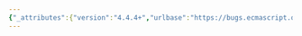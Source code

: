 ```yaml
---
{"_attributes":{"version":"4.4.4+","urlbase":"https://bugs.ecmascript.org/","maintainer":"dherman@mozilla.com"},"bug":{"bug_id":3643,"creation_ts":"2015-01-23 14:57:00 -0800","short_desc":"21.2.3.1 RegExp: Wrong indentation for step 4.a.iv","delta_ts":"2015-02-02 18:38:59 -0800","product":"Draft for 6th Edition","component":"editorial issue","version":"Rev 31: January 15, 2015 Draft","rep_platform":"All","op_sys":"All","bug_status":"RESOLVED","resolution":"FIXED","priority":"Normal","bug_severity":"normal","everconfirmed":true,"reporter":{"uid":"andrebargull","name":"André Bargull"},"assigned_to":{"uid":"allen","name":"Allen Wirfs-Brock"},"cc":"claude.pache","long_desc":[{"commentid":11654,"comment_count":0,"who":{"uid":"andrebargull","name":"André Bargull"},"bug_when":"2015-01-23 14:57:51 -0800","thetext":"21.2.3.1 RegExp ( pattern, flags )\n\nstep 4.a.iv needs to be step 4.b"},{"commentid":11807,"comment_count":1,"who":{"uid":"claude.pache","name":"Claude Pache"},"bug_when":"2015-01-31 13:36:16 -0800","thetext":"*** Bug 3722 has been marked as a duplicate of this bug. ***"},{"commentid":11825,"comment_count":2,"who":{"uid":"allen","name":"Allen Wirfs-Brock"},"bug_when":"2015-01-31 15:21:50 -0800","thetext":"fixed in rev32 editor's draft"},{"commentid":12002,"comment_count":3,"who":{"uid":"allen","name":"Allen Wirfs-Brock"},"bug_when":"2015-02-02 18:38:59 -0800","thetext":"fixed in rev32 draft"}]}}
---
```

